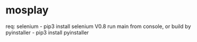 # mosplay
req: selenium - pip3 install selenium
V0.8
run main from console, or build by pyinstaller - pip3 install pyinstaller

